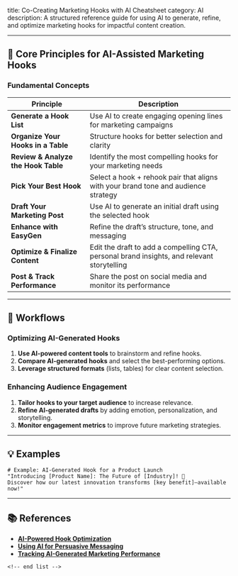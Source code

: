 title: Co-Creating Marketing Hooks with AI Cheatsheet
category: AI
description: A structured reference guide for using AI to generate, refine, and optimize marketing hooks for impactful content creation.

---

## 🎯 **Core Principles for AI-Assisted Marketing Hooks**

### **Fundamental Concepts**

| Principle                                 | Description                                                                                |
| ----------------------------------------- | ------------------------------------------------------------------------------------------ |
| **Generate a Hook List**            | Use AI to create engaging opening lines for marketing campaigns                            |
| **Organize Your Hooks in a Table**  | Structure hooks for better selection and clarity                                           |
| **Review & Analyze the Hook Table** | Identify the most compelling hooks for your marketing needs                                |
| **Pick Your Best Hook**             | Select a hook + rehook pair that aligns with your brand tone and audience strategy         |
| **Draft Your Marketing Post**       | Use AI to generate an initial draft using the selected hook                                |
| **Enhance with EasyGen**            | Refine the draft’s structure, tone, and messaging                                         |
| **Optimize & Finalize Content**     | Edit the draft to add a compelling CTA, personal brand insights, and relevant storytelling |
| **Post & Track Performance**        | Share the post on social media and monitor its performance                                 |

---

## 🔄 **Workflows**

### **Optimizing AI-Generated Hooks**

1. **Use AI-powered content tools** to brainstorm and refine hooks.
2. **Compare AI-generated hooks** and select the best-performing options.
3. **Leverage structured formats** (lists, tables) for clear content selection.

### **Enhancing Audience Engagement**

1. **Tailor hooks to your target audience** to increase relevance.
2. **Refine AI-generated drafts** by adding emotion, personalization, and storytelling.
3. **Monitor engagement metrics** to improve future marketing strategies.

---

## 💡 **Examples**

```plaintext
# Example: AI-Generated Hook for a Product Launch
"Introducing [Product Name]: The Future of [Industry]! 🚀  
Discover how our latest innovation transforms [key benefit]—available now!"  
```

---

## 📚 **References**

- **[AI-Powered Hook Optimization](https://www.marketingexamples.com)**
- **[Using AI for Persuasive Messaging](https://blog.hubspot.com/marketing/ai-content-marketing)**
- **[Tracking AI-Generated Marketing Performance](https://neilpatel.com/blog/ai-marketing-strategies/)**

```
<!-- end list -->
```
